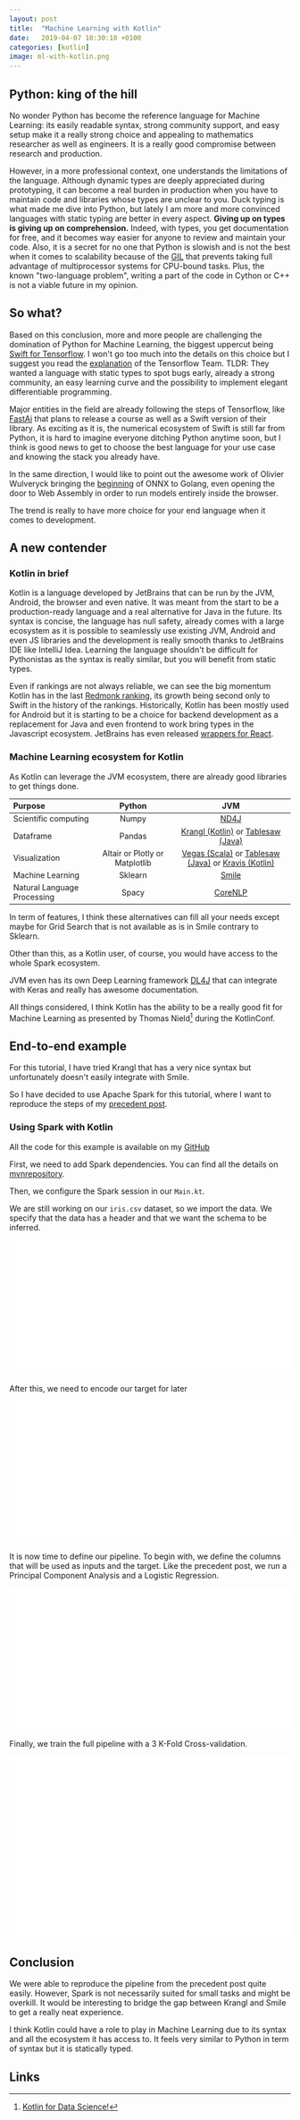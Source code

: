 ```yaml
---
layout: post
title:  "Machine Learning with Kotlin"
date:   2019-04-07 10:30:10 +0100
categories: [kotlin]
image: ml-with-kotlin.png
---
```


## Python: king of the hill

No wonder Python has become the reference language for Machine Learning: its easily readable syntax, strong community support, and easy setup make it a really strong choice and appealing to mathematics researcher as well as engineers. It is a really good compromise between research and production.

However, in a more professional context, one understands the limitations of the language. Although dynamic types are deeply appreciated during prototyping, it can become a real burden in production when you have to maintain code and libraries whose types are unclear to you. Duck typing is what made me dive into Python, but lately I am more and more convinced languages with static typing are better in every aspect. **Giving up on types is giving up on comprehension.** Indeed, with types, you get documentation for free, and it becomes way easier for anyone to review and maintain your code.
Also, it is a secret for no one that Python is slowish and is not the best when it comes to scalability because of the [GIL](https://wiki.python.org/moin/GlobalInterpreterLock) that prevents taking full advantage of multiprocessor systems for CPU-bound tasks. Plus, the known "two-language problem", writing a part of the code in Cython or C++ is not a viable future in my opinion.


## So what?

Based on this conclusion, more and more people are challenging the domination of Python for Machine Learning, the biggest uppercut being [Swift for Tensorflow](https://github.com/tensorflow/swift). I won't go too much into the details on this choice but I suggest you read the [explanation](https://github.com/tensorflow/swift/blob/master/docs/WhySwiftForTensorFlow.md) of the Tensorflow Team. TLDR: They wanted a language with static types to spot bugs early, already a strong community, an easy learning curve and the possibility to implement elegant differentiable programming.

Major entities in the field are already following the steps of Tensorflow, like [FastAi](https://www.fast.ai/2019/03/06/fastai-swift/) that plans to release a course as well as a Swift version of their library. As exciting as it is, the numerical ecosystem of Swift is still far from Python, it is hard to imagine everyone ditching Python anytime soon, but I think is good news to get to choose the best language for your use case and knowing the stack you already have.

In the same direction, I would like to point out the awesome work of Olivier Wulveryck bringing the [beginning](https://blog.owulveryck.info/2019/04/03/from-a-project-to-a-product-the-state-of-onnx-go.html) of ONNX to Golang, even opening the door to Web Assembly in order to run models entirely inside the browser.

The trend is really to have more choice for your end language when it comes to development.

## A new contender

### Kotlin in brief

Kotlin is a language developed by JetBrains that can be run by the JVM, Android, the browser and even native.
It was meant from the start to be a production-ready language and a real alternative for Java in the future.
Its syntax is concise, the language has null safety, already comes with a large ecosystem as it is possible to seamlessly use existing JVM, Android and even JS libraries and the development is really smooth thanks to JetBrains IDE like IntelliJ Idea.
Learning the language shouldn't be difficult for Pythonistas as the syntax is really similar, but you will benefit from static types.

Even if rankings are not always reliable, we can see the big momentum Kotlin has in the last [Redmonk ranking](https://redmonk.com/sogrady/2019/03/20/language-rankings-1-19/), its growth being second only to Swift in the history of the rankings. Historically, Kotlin has been mostly used for Android but it is starting to be a choice for backend development as a replacement for Java and even frontend to work bring types in the Javascript ecosystem. JetBrains has even released [wrappers for React](https://github.com/JetBrains/kotlin-wrappers). 

### Machine Learning ecosystem for Kotlin

As Kotlin can leverage the JVM ecosystem, there are already good libraries to get things done.

| Purpose  | Python  | JVM  |
|:-------|:------:|:------:|
| Scientific computing  | Numpy  | [ND4J](https://deeplearning4j.org/docs/latest/nd4j-overview)  |
| Dataframe  | Pandas  | [Krangl (Kotlin)](https://github.com/holgerbrandl/krangl) or [Tablesaw (Java)](https://github.com/jtablesaw/tablesaw) |
|  Visualization | Altair or Plotly or Matplotlib | [Vegas (Scala)](https://github.com/vegas-viz/Vegas) or [Tablesaw (Java)](https://github.com/jtablesaw/tablesaw) or [Kravis (Kotlin)](https://github.com/holgerbrandl/kravis) |
|  Machine Learning | Sklearn  | [Smile](https://github.com/haifengl/smile)  |
|  Natural Language Processing | Spacy  | [CoreNLP](https://stanfordnlp.github.io/CoreNLP/)  |

In term of features, I think these alternatives can fill all your needs except maybe for Grid Search that is not available as is in Smile contrary to Sklearn.

Other than this, as a Kotlin user, of course, you would have access to the whole Spark ecosystem.

JVM even has its own Deep Learning framework [DL4J](https://deeplearning4j.org/) that can integrate with Keras and really has awesome documentation.

All things considered, I think Kotlin has the ability to be a really good fit for Machine Learning as presented by Thomas Nield[^1] during the KotlinConf.

## End-to-end example

For this tutorial, I have tried Krangl that has a very nice syntax but unfortunately doesn't easily integrate with Smile.

So I have decided to use Apache Spark for this tutorial, where I want to reproduce the steps of my [precedent post](/python/2018/12/09/share-and-deploy-ml-services.html).

### Using Spark with Kotlin

All the code for this example is available on my [GitHub](https://github.com/DnzzL/kotlin-ml)

First, we need to add Spark dependencies. You can find all the details on [mvnrepository](https://mvnrepository.com/).

Then, we configure the Spark session in our `Main.kt`.

We are still working on our `iris.csv` dataset, so we import the data.
We specify that the data has a header and that we want the schema to be inferred.

![Import](/static/img/machine-learning-kotlin/import.svg "Import")

After this, we need to encode our target for later

![Encode](/static/img/machine-learning-kotlin/encode.svg "Encode")

It is now time to define our pipeline. To begin with, we define the columns that will be used as inputs and the target.
Like the precedent post, we run a Principal Component Analysis and a Logistic Regression.

![Pipeline](/static/img/machine-learning-kotlin/pipeline.svg "Pipeline")

Finally, we train the full pipeline with a 3 K-Fold Cross-validation.

![Training](/static/img/machine-learning-kotlin/crossvalidation.svg "Training")

## Conclusion

We were able to reproduce the pipeline from the precedent post quite easily.
However, Spark is not necessarily suited for small tasks and might be overkill.
It would be interesting to bridge the gap between Krangl and Smile to get a really neat experience.

I think Kotlin could have a role to play in Machine Learning due to its syntax and all the ecosystem it has access to. It feels very similar to Python in term of syntax but it is statically typed.

## Links

[^1]: [Kotlin for Data Science!](https://resources.jetbrains.com/storage/products/kotlinconf2017/slides/kotlin_for_data_science.pdf)